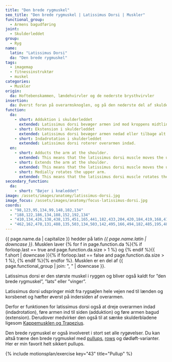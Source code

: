 ```yaml
---
title: "Den brede rygmuskel"
seo_title: "Den brede rygmuskel | Latissimus Dorsi | Muskler"
functional_group:
  - Armens bagudføring
joint:
  - Skulderleddet
group:
  - Ryg
name:
  latin: "Latissimus Dorsi"
  da: "Den brede rygmuskel"
tags:
  - imagemap
  - fitnessinstruktør
  - muskel
categories:
  - Muskler
origin:
  da: Hoftebenskammen, lændehvirvler og de nederste brysthvirvler
insertion:
  da: Øverst foran på overarmsknoglen, og på den nederste del af skulderbladet
function:
  da:
    - short: Adduktion i skulderleddet
      extended: Latissimus dorsi bevæger armen ind mod kroppens midtlinje.
    - short: Ekstension i skulderleddet
      extended: Latissimus dorsi bevæger armen nedad eller tilbage alt efter startpositionen.
    - short: Indadrotation i skulderleddet
      extended: Latissimus dorsi roterer overarmen indad.
  en:
    - short: Adducts the arm at the shoulder.
      extended: This means that the latissimus dorsi muscle moves the upper arm toward the vertical midline of the body (i.e. the action of pulling your arms in to your sides).
    - short: Extends the arm at the shoulder.
      extended: This means that the latissimus dorsi muscle moves the upper arm downward to the rear.
    - short: Medially rotates the upper arm.
      extended: This means that the latissimus dorsi muscle rotates the upper arm inward around the axis of the bone (i.e. it rotates the upper arm toward the vertical midline of the body).
secondary_function:
  da:
    - short: "Bøjer i knæleddet"
image: /assets/images/anatomy/latissimus-dorsi.jpg
image_focus: /assets/images/anatomy/focus-latissimus-dorsi.jpg
coords:
  - "98,123,95,134,99,148,102,134"
  - "188,122,186,134,188,152,192,134"
  - "410,134,426,138,438,135,451,165,441,182,433,204,420,184,419,168,412,146"
  - "462,162,478,131,488,135,503,134,503,142,495,166,494,182,485,195,481,202"
---
```


{{ page.name.da | capitalize }} hedder på latin *{{ page.name.latin | downcase }}*. Musklen laver {% for f in page.function.da %}{% if forloop.last == true and page.function.da.size > 1 %} og {% endif %}{{ f.short | downcase  }}{% if forloop.last == false and page.function.da.size > 1 %}, {% endif %}{% endfor %}. Musklen er en del af {{ page.functional_group | join: ", " | downcase }}.

Latissimus dorsi er den største muskel i ryggen og bliver også kaldt for ”den brede rygmuskel”, ”lats” eller ”vinger”.

Latissimus dorsi udspringer midt fra rygsøjlen hele vejen ned til lænden og korsbenet og hæfter øverst på indersiden af overarmen.

Derfor er funktionen for latissimus dorsi også at dreje overarmen indad (indadrotation), føre armen ind til siden (adduktion) og føre armen bagud (extension). Derudover medvirker den også til at sænke skulderbladene ligesom [Kappemusklen og Trapezius](/trapezius/).

Den brede rygmuskel er også involveret i stort set alle rygøvelser. Du kan altså træne den brede rygmuskel med [pullups](/chinup-vs-pullup/), [rows](/rows/) og dødløft-varianter. Her er min favorit helt sikkert pullups.

{% include motionsplan/exercise key="43" title="Pullup" %}
